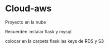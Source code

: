 # Cloud-aws
Proyecto en la nube


Recuerden instalar flask y mysql

colocar en la carpeta flask las keys de RDS y S3
